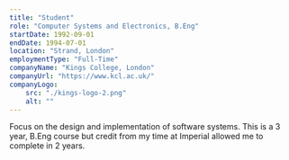 ```yaml
---
title: "Student"
role: "Computer Systems and Electronics, B.Eng"
startDate: 1992-09-01
endDate: 1994-07-01
location: "Strand, London"
employmentType: "Full-Time"
companyName: "Kings College, London"
companyUrl: "https://www.kcl.ac.uk/"
companyLogo:
    src: "./kings-logo-2.png"
    alt: ""
---
```

Focus on the design and implementation of software systems. This is a 3 year, B.Eng course but credit from my time at Imperial allowed me to complete in 2 years.
